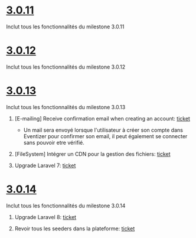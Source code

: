 # [3.0.11](https://gitlab.master.ssd.vps.vayetek.com/groups/eventizer/-/boards?scope=all&utf8=%E2%9C%93&milestone_title=Sprint-3.0.11)

Inclut tous les fonctionnalités du milestone 3.0.11

# [3.0.12](https://gitlab.master.ssd.vps.vayetek.com/groups/eventizer/-/boards?scope=all&utf8=%E2%9C%93&milestone_title=Sprint-3.0.12)

Inclut tous les fonctionnalités du milestone 3.0.12

# [3.0.13](https://gitlab.master.ssd.vps.vayetek.com/groups/eventizer/-/boards?scope=all&utf8=%E2%9C%93&milestone_title=Sprint-3.0.13)

Inclut tous les fonctionnalités du milestone 3.0.13

1. [E-mailing] Receive confirmation email when creating an account: [ticket](https://gitlab.master.ssd.vps.vayetek.com/eventizer/organizer-backoffice/-/issues/168)
    * Un mail sera envoyé lorsque l'utilisateur à créer son compte dans Eventizer pour confirmer son email, il peut également se connecter sans pouvoir etre vérifié.

2. [FileSystem] Intégrer un CDN pour la gestion des fichiers: [ticket](https://gitlab.master.ssd.vps.vayetek.com/eventizer/backend/-/issues/18)

3. Upgrade Laravel 7: [ticket](https://gitlab.master.ssd.vps.vayetek.com/eventizer/backend/-/issues/9)

# [3.0.14](https://gitlab.master.ssd.vps.vayetek.com/groups/eventizer/-/boards?scope=all&utf8=%E2%9C%93&milestone_title=Sprint-3.0.13)

Inclut tous les fonctionnalités du milestone 3.0.14

1. Upgrade Laravel 8: [ticket](https://gitlab.master.ssd.vps.vayetek.com/eventizer/backend/-/issues/24)

2. Revoir tous les seeders dans la plateforme: [ticket](https://gitlab.master.ssd.vps.vayetek.com/eventizer/backend/-/issues/11)
